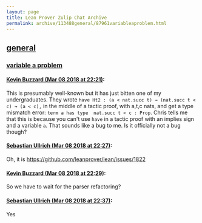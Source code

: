 ```yaml
---
layout: page
title: Lean Prover Zulip Chat Archive 
permalink: archive/113488general/87961variableaproblem.html
---
```


## [general](index.html)
### [variable a problem](87961variableaproblem.html)

#### [Kevin Buzzard (Mar 08 2018 at 22:21)](https://leanprover.zulipchat.com/#narrow/stream/113488-general/topic/variable%20a%20problem/near/123463049):
This is presumably well-known but it has just bitten one of my undergraduates. They wrote `have Ht2 : (a < nat.succ t) → (nat.succ t < c) → (a < c),` in the middle of a tactic proof, with a,t,c nats, and get a type mismatch error: `term a has type  nat.succ t < c : Prop`. Chris tells me that this is because you can't use `have` in a tactic proof with an implies sign and a variable `a`. That sounds like a bug to me. Is it officially not a bug though?

#### [Sebastian Ullrich (Mar 08 2018 at 22:27)](https://leanprover.zulipchat.com/#narrow/stream/113488-general/topic/variable%20a%20problem/near/123463243):
Oh, it is https://github.com/leanprover/lean/issues/1822

#### [Kevin Buzzard (Mar 08 2018 at 22:29)](https://leanprover.zulipchat.com/#narrow/stream/113488-general/topic/variable%20a%20problem/near/123463326):
So we have to wait for the parser refactoring?

#### [Sebastian Ullrich (Mar 08 2018 at 22:37)](https://leanprover.zulipchat.com/#narrow/stream/113488-general/topic/variable%20a%20problem/near/123463636):
Yes

